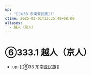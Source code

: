 ```yaml
---
up:
  - "[[⑥33 东南亚民族]]"
ctime: 2025-03-01T13:35:48+08:00
aliases:
  - 越人（京人）
---
```


# ⑥333.1 越人（京人）

- up: [[⑥33 东南亚民族]]
